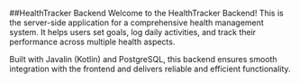 ##HealthTracker Backend
Welcome to the HealthTracker Backend! This is the server-side application for a comprehensive health management system. It helps users set goals, log daily activities, and track their performance across multiple health aspects.

Built with Javalin (Kotlin) and PostgreSQL, this backend ensures smooth integration with the frontend and delivers reliable and efficient functionality.


